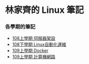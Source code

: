 # 林家齊的 Linux 筆記

### 各學期的筆記
* [108上學期 伺服器架設](https://github.com/linjiachi/Linux_note/tree/108-1)
* [108下學期 Linux自動化運維](https://github.com/linjiachi/Linux_note/tree/108-2)
* [109上學期 Docker](https://github.com/linjiachi/Linux_note/tree/master/109-1%20Docker)
* [109上學期 計算機網路](https://github.com/linjiachi/Linux_note/tree/master/109-1)
